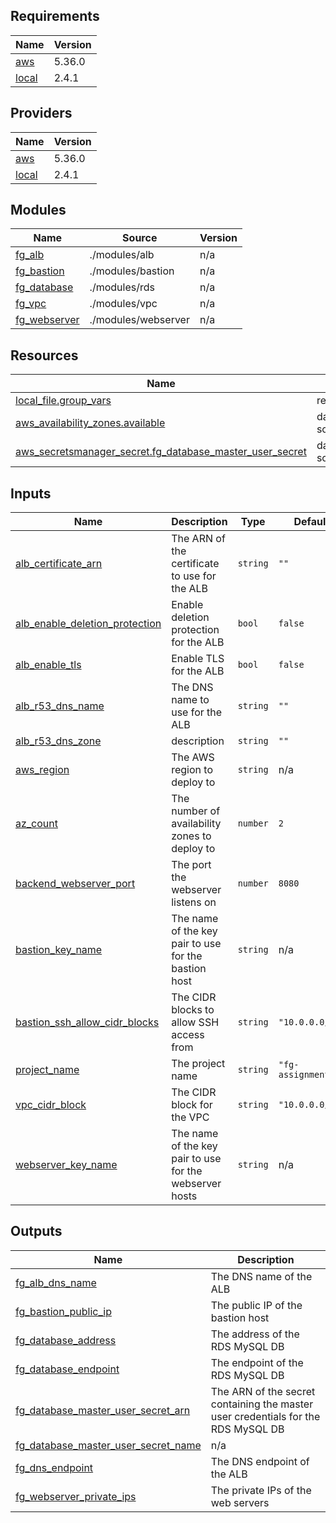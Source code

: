 <!-- BEGIN_TF_DOCS -->
## Requirements

| Name | Version |
|------|---------|
| <a name="requirement_aws"></a> [aws](#requirement\_aws) | 5.36.0 |
| <a name="requirement_local"></a> [local](#requirement\_local) | 2.4.1 |

## Providers

| Name | Version |
|------|---------|
| <a name="provider_aws"></a> [aws](#provider\_aws) | 5.36.0 |
| <a name="provider_local"></a> [local](#provider\_local) | 2.4.1 |

## Modules

| Name | Source | Version |
|------|--------|---------|
| <a name="module_fg_alb"></a> [fg\_alb](#module\_fg\_alb) | ./modules/alb | n/a |
| <a name="module_fg_bastion"></a> [fg\_bastion](#module\_fg\_bastion) | ./modules/bastion | n/a |
| <a name="module_fg_database"></a> [fg\_database](#module\_fg\_database) | ./modules/rds | n/a |
| <a name="module_fg_vpc"></a> [fg\_vpc](#module\_fg\_vpc) | ./modules/vpc | n/a |
| <a name="module_fg_webserver"></a> [fg\_webserver](#module\_fg\_webserver) | ./modules/webserver | n/a |

## Resources

| Name | Type |
|------|------|
| [local_file.group_vars](https://registry.terraform.io/providers/hashicorp/local/2.4.1/docs/resources/file) | resource |
| [aws_availability_zones.available](https://registry.terraform.io/providers/hashicorp/aws/5.36.0/docs/data-sources/availability_zones) | data source |
| [aws_secretsmanager_secret.fg_database_master_user_secret](https://registry.terraform.io/providers/hashicorp/aws/5.36.0/docs/data-sources/secretsmanager_secret) | data source |

## Inputs

| Name | Description | Type | Default | Required |
|------|-------------|------|---------|:--------:|
| <a name="input_alb_certificate_arn"></a> [alb\_certificate\_arn](#input\_alb\_certificate\_arn) | The ARN of the certificate to use for the ALB | `string` | `""` | no |
| <a name="input_alb_enable_deletion_protection"></a> [alb\_enable\_deletion\_protection](#input\_alb\_enable\_deletion\_protection) | Enable deletion protection for the ALB | `bool` | `false` | no |
| <a name="input_alb_enable_tls"></a> [alb\_enable\_tls](#input\_alb\_enable\_tls) | Enable TLS for the ALB | `bool` | `false` | no |
| <a name="input_alb_r53_dns_name"></a> [alb\_r53\_dns\_name](#input\_alb\_r53\_dns\_name) | The DNS name to use for the ALB | `string` | `""` | no |
| <a name="input_alb_r53_dns_zone"></a> [alb\_r53\_dns\_zone](#input\_alb\_r53\_dns\_zone) | description | `string` | `""` | no |
| <a name="input_aws_region"></a> [aws\_region](#input\_aws\_region) | The AWS region to deploy to | `string` | n/a | yes |
| <a name="input_az_count"></a> [az\_count](#input\_az\_count) | The number of availability zones to deploy to | `number` | `2` | no |
| <a name="input_backend_webserver_port"></a> [backend\_webserver\_port](#input\_backend\_webserver\_port) | The port the webserver listens on | `number` | `8080` | no |
| <a name="input_bastion_key_name"></a> [bastion\_key\_name](#input\_bastion\_key\_name) | The name of the key pair to use for the bastion host | `string` | n/a | yes |
| <a name="input_bastion_ssh_allow_cidr_blocks"></a> [bastion\_ssh\_allow\_cidr\_blocks](#input\_bastion\_ssh\_allow\_cidr\_blocks) | The CIDR blocks to allow SSH access from | `string` | `"10.0.0.0/24"` | no |
| <a name="input_project_name"></a> [project\_name](#input\_project\_name) | The project name | `string` | `"fg-assignment"` | no |
| <a name="input_vpc_cidr_block"></a> [vpc\_cidr\_block](#input\_vpc\_cidr\_block) | The CIDR block for the VPC | `string` | `"10.0.0.0/24"` | no |
| <a name="input_webserver_key_name"></a> [webserver\_key\_name](#input\_webserver\_key\_name) | The name of the key pair to use for the webserver hosts | `string` | n/a | yes |

## Outputs

| Name | Description |
|------|-------------|
| <a name="output_fg_alb_dns_name"></a> [fg\_alb\_dns\_name](#output\_fg\_alb\_dns\_name) | The DNS name of the ALB |
| <a name="output_fg_bastion_public_ip"></a> [fg\_bastion\_public\_ip](#output\_fg\_bastion\_public\_ip) | The public IP of the bastion host |
| <a name="output_fg_database_address"></a> [fg\_database\_address](#output\_fg\_database\_address) | The address of the RDS MySQL DB |
| <a name="output_fg_database_endpoint"></a> [fg\_database\_endpoint](#output\_fg\_database\_endpoint) | The endpoint of the RDS MySQL DB |
| <a name="output_fg_database_master_user_secret_arn"></a> [fg\_database\_master\_user\_secret\_arn](#output\_fg\_database\_master\_user\_secret\_arn) | The ARN of the secret containing the master user credentials for the RDS MySQL DB |
| <a name="output_fg_database_master_user_secret_name"></a> [fg\_database\_master\_user\_secret\_name](#output\_fg\_database\_master\_user\_secret\_name) | n/a |
| <a name="output_fg_dns_endpoint"></a> [fg\_dns\_endpoint](#output\_fg\_dns\_endpoint) | The DNS endpoint of the ALB |
| <a name="output_fg_webserver_private_ips"></a> [fg\_webserver\_private\_ips](#output\_fg\_webserver\_private\_ips) | The private IPs of the web servers |
<!-- END_TF_DOCS -->